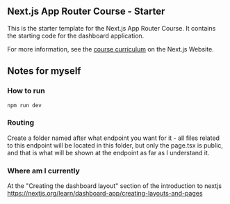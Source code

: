 ## Next.js App Router Course - Starter

This is the starter template for the Next.js App Router Course. It contains the starting code for the dashboard application.

For more information, see the [course curriculum](https://nextjs.org/learn) on the Next.js Website.



## Notes for myself
### How to run
```
npm run dev
```

### Routing
Create a folder named after what endpoint you want for it - all files related to this endpoint will be located in this folder, but only the page.tsx is public, and that is what will be shown at the endpoint as far as I understand it.


### Where am I currently
At the "Creating the dashboard layout" section of the introduction to nextjs
https://nextjs.org/learn/dashboard-app/creating-layouts-and-pages